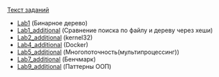 [Текст заданий](https://github.com/drmckay-kirill/dev_tech_tasks/blob/main/README_2021_2022.md#i-%D1%81%D0%B5%D0%BC%D0%B5%D1%81%D1%82%D1%80)
- [Lab1](https://github.com/uginugin/UTMN_TMP_Labs/tree/main/Lab1) (Бинарное дерево) 
- [Lab1_additional](https://github.com/uginugin/UTMN_TMP_Labs/tree/main/Lab1_additional) (Сравнение поиска по файлу и дереву через хеши)
- [Lab2_additional](https://github.com/uginugin/UTMN_TMP_Labs/tree/main/Lab2_additional) (kernel32)
- [Lab4_additional](https://github.com/uginugin/UTMN_TMP_Labs/tree/main/Lab4_additional) (Docker)
- [Lab5_additional](https://github.com/uginugin/UTMN_TMP_Labs/tree/main/Lab5_additional) (Многопоточность(мультипроцессинг))
- [Lab7_additional](https://github.com/uginugin/UTMN_TMP_Labs/tree/main/Lab7_additional) (Бенчмарк)
- [Lab9_additional](https://github.com/uginugin/UTMN_TMP_Labs/tree/main/patterns) (Паттерны ООП)
